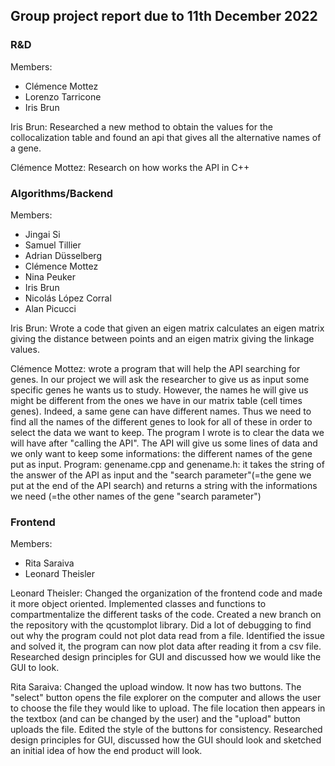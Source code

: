 ## Group project report due to 11th December 2022

### R&D
Members: 
- Clémence Mottez
- Lorenzo Tarricone 
- Iris Brun

Iris Brun: Researched a new method to obtain the values for the collocalization table and found an api that gives all the alternative names of a gene.

Clémence Mottez: Research on how works the API in C++

### Algorithms/Backend 
Members:
- Jingai Si
- Samuel Tillier 
- Adrian Düsselberg
- Clémence Mottez
- Nina Peuker
- Iris Brun
- Nicolás López Corral
- Alan Picucci

Iris Brun: Wrote a code that given an eigen matrix calculates an eigen matrix giving the distance between points and an eigen matrix giving the linkage values.

Clémence Mottez: wrote a program that will help the API searching for genes. In our project we will ask the researcher to give us as input some specific genes he wants us to study. However, the names he will give us might be different from the ones we have in our matrix table (cell times genes). Indeed, a same gene can have different names. Thus we need to find all the names of the different genes to look for all of these in order to select the data we want to keep. The program I wrote is to clear the data we will have after "calling the API". The API will give us some lines of data and we only want to keep some informations: the different names of the gene put as input.
Program: genename.cpp and genename.h: it takes the string of the answer of the API as input and the "search parameter"(=the gene we put at the end of the API search) and returns a string with the informations we need (=the other names of the gene "search parameter") 


### Frontend 
Members:
- Rita Saraiva
- Leonard Theisler

Leonard Theisler: Changed the organization of the frontend code and made it more object oriented. Implemented classes and functions to compartmentalize the different tasks of the code. Created a new branch on the repository with the qcustomplot library. Did a lot of debugging to find out why the program could not plot data read from a file. Identified the issue and solved it, the program can now plot data after reading it from a csv file. Researched design principles for GUI and discussed how we would like the GUI to look.

Rita Saraiva: Changed the upload window. It now has two buttons. The "select" button opens the file explorer on the computer and allows the user to choose the file they would like to upload. The file location then appears in the textbox (and can be changed by the user) and the "upload" button uploads the file. Edited the style of the buttons for consistency. Researched design principles for GUI, discussed how the GUI should look and sketched an initial idea of how the end product will look.
